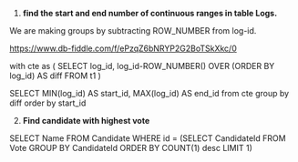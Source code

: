 1. **find the start and end number of continuous ranges in table Logs.**

We are making groups by subtracting ROW_NUMBER from log-id. 

https://www.db-fiddle.com/f/ePzqZ6bNRYP2G2BoTSkXkc/0

with cte as (
  SELECT 
	log_id,
	log_id-ROW_NUMBER() OVER (ORDER BY log_id) AS diff
  FROM t1
)

SELECT 
	MIN(log_id) AS start_id,
	MAX(log_id) AS end_id
from cte
group by diff
order by start_id

2. **Find candidate with highest vote**

SELECT Name
FROM Candidate
WHERE id = (SELECT CandidateId FROM Vote
    GROUP BY CandidateId
    ORDER BY COUNT(1) desc
    LIMIT 1)                                           

